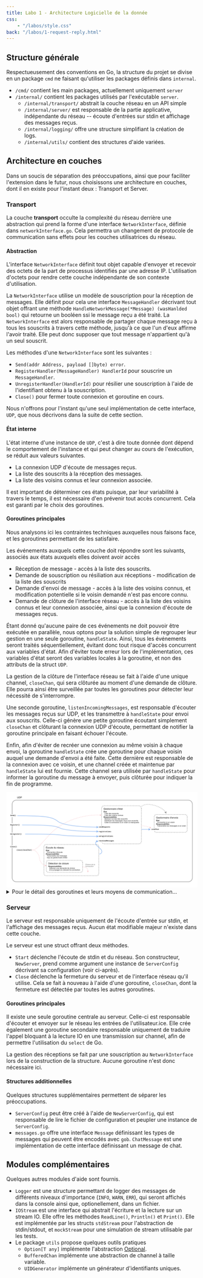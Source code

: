 ```yaml
---
title: Labo 1 - Architecture Logicielle de la donnée
css:
    - "/labos/style.css"
back: "/labos/1-request-reply.html"
---
```


## Structure générale

Respectueusement des conventions en Go, la structure du projet se divise en un package `cmd` ne faisant qu'utiliser les packages définis dans `internal`.

- `/cmd/` contient les main packages, actuellement uniquement `server`
- `/internal/` contient les packages utilisés par l'exécutable `server`.
  - `/internal/transport/` abstrait la couche réseau en un API simple
  - `/internal/server/` est responsable de la partie applicative, indépendante du réseau -- écoute d'entrées sur stdin et affichage des messages reçus.
  - `/internal/logging/` offre une structure simplifiant la création de logs.
  - `/internal/utils/` contient des structures d'aide variées.

## Architecture en couches

Dans un soucis de séparation des préoccupations, ainsi que pour faciliter l'extension dans le futur, nous choisissons une architecture en couches, dont il en existe pour l'instant deux : Transport et Server.

### Transport

La couche **transport** occulte la complexité du réseau derrière une abstraction qui prend la forme d'une interface `NetworkInterface`, définie dans `networkInterface.go`. Cela permettra un changement de protocole de communication sans effets pour les couches utilisatrices du réseau.

#### Abstraction

L'interface `NetworkInterface` définit tout objet capable d'envoyer et recevoir des octets de la part de processus identifiés par une adresse IP. L'utilisation d'octets pour rendre cette couche indépendante de son contexte d'utilisation.

La `NetworkInterface` utilise un modèle de souscription pour la réception de messages. Elle définit pour cela une interface `MessageHandler` décrivant tout objet offrant une méthode `HandleNetworkMessage(*Message) (wasHanlded bool)` qui retourne un booléen ssi le message reçu a été traité. La `NetworkInterface` est alors responsable de partager chaque message reçu à tous les souscrits à travers cette méthode, jusqu'à ce que l'un d'eux affirme l'avoir traité. Elle peut donc supposer que tout message n'appartient qu'à un seul souscrit.

Les méthodes d'une `NetworkInterface` sont les suivantes :

  - `Send(addr Address, payload []byte) error`.
  - `RegisterHandler(MessageHandler) HandlerId` pour souscrire un `MessageHandler`.
  - `UnregisterHandler(HandlerId)` pour résilier une souscription à l'aide de l'identifiant obtenu à la souscription.
  - `Close()` pour fermer toute connexion et goroutine en cours.

Nous n'offrons pour l'instant qu'une seul implémentation de cette interface, `UDP`, que nous décrivons dans la suite de cette section.

#### État interne

L'état interne d'une instance de `UDP`, c'est à dire toute donnée dont dépend le comportement de l'instance et qui peut changer au cours de l'exécution, se réduit aux valeurs suivantes.

- La connexion UDP d'écoute de messages reçus.
- La liste des souscrits à la réception des messages.
- La liste des voisins connus et leur connexion associée.

Il est important de déterminer ces états puisque, par leur variabilité à travers le temps, il est nécessaire d'en prévenir tout accès concurrent. Cela est garanti par le choix des goroutines.

#### Goroutines principales

Nous analysons ici les contraintes techniques auxquelles nous faisons face, et les goroutines permettant de les satisfaire.

Les événements auxquels cette couche doit répondre sont les suivants, associés aux états auxquels elles doivent avoir accès

- Réception de message - accès à la liste des souscrits.
- Demande de souscription ou résiliation aux réceptions - modification de la liste des souscrits
- Demande d'envoi de message - accès à la liste des voisins connus, et modification potentielle si le voisin demandé n'est pas encore connu.
- Demande de clôture de l'interface réseau - accès à la liste des voisins connus et leur connexion associée, ainsi que la connexion d'écoute de messages reçus.

Étant donné qu'aucune paire de ces événements ne doit pouvoir être exécutée en parallèle, nous optons pour la solution simple de regrouper leur gestion en une seule goroutine, `handleState`. Ainsi, tous les événements seront traités séquentiellement, évitant donc tout risque d'accès concurrent aux variables d'état. Afin d'éviter toute erreur lors de l'implémentation, ces variables d'état seront des variables locales à la goroutine, et non des attributs de la struct `UDP`.

La gestion de la clôture de l'interface réseau se fait à l'aide d'une unique channel, `closeChan`, qui sera clôturée au moment d'une demande de clôture. Elle pourra ainsi être surveillée par toutes les goroutines pour détecter leur nécessité de s'interrompre.

Une seconde goroutine, `listenIncomingMessages`, est responsable d'écouter les messages reçus sur UDP, et les transmettre à `handleState` pour envoi aux souscrits. Celle-ci génère une petite goroutine écoutant simplement `closeChan` et clôturant la connexion UDP d'écoute, permettant de notifier la goroutine principale en faisant échouer l'écoute.

Enfin, afin d'éviter de recréer une connexion au même voisin à chaque envoi, la goroutine `handleState` crée une goroutine pour chaque voisin auquel une demande d'envoi a été faite. Cette dernière est responsable de la connexion avec ce voisin, et une channel créée et maintenue par `handleState` lui est fournie. Cette channel sera utilisée par `handleState` pour informer la goroutine du message à envoyer, puis clôturée pour indiquer la fin de programme.

<img src="/labos/imgs/1-udp.png"/>

<details>
<summary>
Pour le détail des goroutines et leurs moyens de communication...
</summary>

Il existe donc trois goroutines principales communiquant par channels.

- `handleSends` est responsable d'envoyer des messages à une connexion donnée. Une nouvelle est donc créée pour chaque nouvelle connexion. Elles réagissent aux événements suivants :
  - Demandes d'envoi sur la connexion correspondante (reçues sur `sendChan chan []byte`).
  - Clôture de la channel `sendChan` comme un signal de fin d'exécution de la goroutine.
- `handleState` est la goroutine principale et maintient la liste des souscrits et des voisins connus. Elle réagit aux événements suivants :
  - Demande d'envoi de bytes à un voisin donné (reçues sur `sendRequests chan struct{Address, []byte}`). Crée alors une instance de `handleSends` associée à ce voisin, et lui transmet la demande.
  - Demande de souscription d'un handler (reçues sur `registrations chan struct{HandlerId, MessageHandler}`, où `HandlerId` est un alias d'`uint32` et `MessageHandler` est tel que défini plus tôt).
  - Demande de résiliation d'un handler (reçues sur `unregistrations chan HandlerId`)
  - Notification de réception de message (reçues sur `receivedMessages chan Message`). Transmet alors le message reçu aux handlers souscrits.
  - Demande de fin d'exécution de la goroutine (reçue par la clôture d'une channel `closeChan`). Transmet alors la clôture à toutes les goroutines `handleSends` en clôturant leur channel `sendChan`.
- `listenIncomingMessages` est responsable de la réception de messages. Elle réagit aux événements suivants :
  - Réception de messages par la connexion UDP, qu'elle transmet ensuite à `handleState` par la channel `receivedMessages`
  - Clôture de la channel `closeChan` pour clôturer la connexion UDP et donc la réception de messages.


</details>

### Serveur

Le serveur est responsable uniquement de l'écoute d'entrée sur stdin, et l'affichage des messages reçus. Aucun état modifiable majeur n'existe dans cette couche.

Le serveur est une struct offrant deux méthodes.

- `Start` déclenche l'écoute de stdin et du réseau. Son constructeur, `NewServer`, prend comme argument une instance de `ServerConfig` décrivant sa configuration (voir ci-après).
- `Close` déclenche la fermeture du serveur et de l'interface réseau qu'il utilise. Cela se fait à nouveau à l'aide d'une goroutine, `closeChan`, dont la fermeture est détectée par toutes les autres goroutines.

#### Goroutines principales

Il existe une seule goroutine centrale au serveur. Celle-ci est responsable d'écouter et envoyer sur le réseau les entrées de l'utilisateur.ice. Elle crée également une goroutine secondaire responsable uniquement de traduire l'appel bloquant à la lecture IO en une transmission sur channel, afin de permettre l'utilisation du `select` de Go.

La gestion des réceptions se fait par une souscription au `NetworkInterface` lors de la construction de la structure. Aucune goroutine n'est donc nécessaire ici.

#### Structures additionnelles

Quelques structures supplémentaires permettent de séparer les préoccupations.

- `ServerConfig` peut être créé à l'aide de `NewServerConfig`, qui est responsable de lire le fichier de configuration et peupler une instance de `ServerConfig`.
- `messages.go` offre une interface `Message` définissant les types de messages qui peuvent être encodés avec `gob`. `ChatMessage` est une implémentation de cette interface définissant un message de chat.

## Modules complémentaires

Quelques autres modules d'aide sont fournis.

- `Logger` est une structure permettant de logger des messages de différents niveaux d'importance (`INFO`, `WARN`, `ERR`), qui seront affichés dans la console ainsi que, optionellement, dans un fichier.
- `IOStream` est une interface qui abstrait l'écriture et la lecture sur un stream IO. Elle offre les méthodes `ReadLine()`, `Println()` et `Print()`. Elle est implémentée par les structs `stdStream` pour l'abstraction de stdin/stdout, et `mockStream` pour une simulation de stream utilisable par les tests.
- Le package `utils` propose quelques outils pratiques
  - `Option[T any]` implémente l'abstraction [Optional](https://www.codeproject.com/Articles/17607/The-Option-Pattern).
  - `BufferedChan` implémente une abstraction de channel à taille variable.
  - `UIDGenerator` implémente un générateur d'identifiants uniques.
